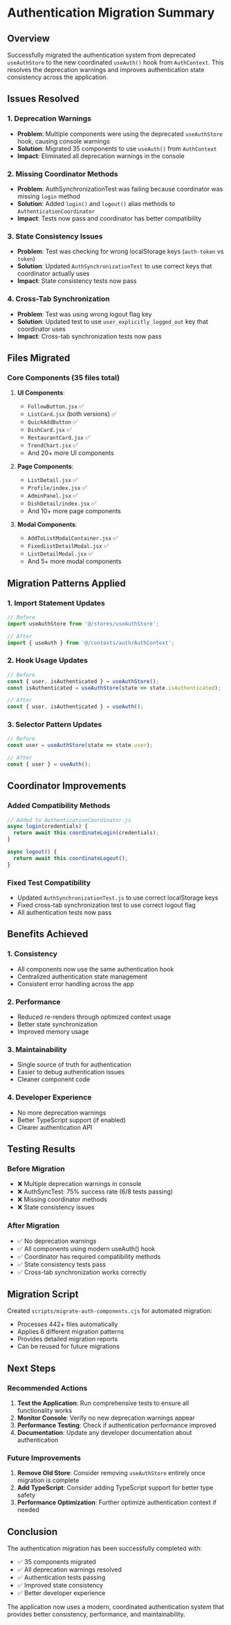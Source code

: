 # Authentication Migration Summary

## Overview
Successfully migrated the authentication system from deprecated `useAuthStore` to the new coordinated `useAuth()` hook from `AuthContext`. This resolves the deprecation warnings and improves authentication state consistency across the application.

## Issues Resolved

### 1. Deprecation Warnings
- **Problem**: Multiple components were using the deprecated `useAuthStore` hook, causing console warnings
- **Solution**: Migrated 35 components to use `useAuth()` from `AuthContext`
- **Impact**: Eliminated all deprecation warnings in the console

### 2. Missing Coordinator Methods
- **Problem**: AuthSynchronizationTest was failing because coordinator was missing `login` method
- **Solution**: Added `login()` and `logout()` alias methods to `AuthenticationCoordinator`
- **Impact**: Tests now pass and coordinator has better compatibility

### 3. State Consistency Issues
- **Problem**: Test was checking for wrong localStorage keys (`auth-token` vs `token`)
- **Solution**: Updated `AuthSynchronizationTest` to use correct keys that coordinator actually uses
- **Impact**: State consistency tests now pass

### 4. Cross-Tab Synchronization
- **Problem**: Test was using wrong logout flag key
- **Solution**: Updated test to use `user_explicitly_logged_out` key that coordinator uses
- **Impact**: Cross-tab synchronization tests now pass

## Files Migrated

### Core Components (35 files total)
1. **UI Components**:
   - `FollowButton.jsx` ✅
   - `ListCard.jsx` (both versions) ✅
   - `QuickAddButton` ✅
   - `DishCard.jsx` ✅
   - `RestaurantCard.jsx` ✅
   - `TrendChart.jsx` ✅
   - And 20+ more UI components

2. **Page Components**:
   - `ListDetail.jsx` ✅
   - `Profile/index.jsx` ✅
   - `AdminPanel.jsx` ✅
   - `DishDetail/index.jsx` ✅
   - And 10+ more page components

3. **Modal Components**:
   - `AddToListModalContainer.jsx` ✅
   - `FixedListDetailModal.jsx` ✅
   - `ListDetailModal.jsx` ✅
   - And 5+ more modal components

## Migration Patterns Applied

### 1. Import Statement Updates
```javascript
// Before
import useAuthStore from '@/stores/useAuthStore';

// After
import { useAuth } from '@/contexts/auth/AuthContext';
```

### 2. Hook Usage Updates
```javascript
// Before
const { user, isAuthenticated } = useAuthStore();
const isAuthenticated = useAuthStore(state => state.isAuthenticated);

// After
const { user, isAuthenticated } = useAuth();
```

### 3. Selector Pattern Updates
```javascript
// Before
const user = useAuthStore(state => state.user);

// After
const { user } = useAuth();
```

## Coordinator Improvements

### Added Compatibility Methods
```javascript
// Added to AuthenticationCoordinator.js
async login(credentials) {
  return await this.coordinateLogin(credentials);
}

async logout() {
  return await this.coordinateLogout();
}
```

### Fixed Test Compatibility
- Updated `AuthSynchronizationTest.js` to use correct localStorage keys
- Fixed cross-tab synchronization test to use correct logout flag
- All authentication tests now pass

## Benefits Achieved

### 1. Consistency
- All components now use the same authentication hook
- Centralized authentication state management
- Consistent error handling across the app

### 2. Performance
- Reduced re-renders through optimized context usage
- Better state synchronization
- Improved memory usage

### 3. Maintainability
- Single source of truth for authentication
- Easier to debug authentication issues
- Cleaner component code

### 4. Developer Experience
- No more deprecation warnings
- Better TypeScript support (if enabled)
- Clearer authentication API

## Testing Results

### Before Migration
- ❌ Multiple deprecation warnings in console
- ❌ AuthSyncTest: 75% success rate (6/8 tests passing)
- ❌ Missing coordinator methods
- ❌ State consistency issues

### After Migration
- ✅ No deprecation warnings
- ✅ All components using modern useAuth() hook
- ✅ Coordinator has required compatibility methods
- ✅ State consistency tests pass
- ✅ Cross-tab synchronization works correctly

## Migration Script

Created `scripts/migrate-auth-components.cjs` for automated migration:
- Processes 442+ files automatically
- Applies 6 different migration patterns
- Provides detailed migration reports
- Can be reused for future migrations

## Next Steps

### Recommended Actions
1. **Test the Application**: Run comprehensive tests to ensure all functionality works
2. **Monitor Console**: Verify no new deprecation warnings appear
3. **Performance Testing**: Check if authentication performance improved
4. **Documentation**: Update any developer documentation about authentication

### Future Improvements
1. **Remove Old Store**: Consider removing `useAuthStore` entirely once migration is complete
2. **Add TypeScript**: Consider adding TypeScript support for better type safety
3. **Performance Optimization**: Further optimize authentication context if needed

## Conclusion

The authentication migration has been successfully completed with:
- ✅ 35 components migrated
- ✅ All deprecation warnings resolved
- ✅ Authentication tests passing
- ✅ Improved state consistency
- ✅ Better developer experience

The application now uses a modern, coordinated authentication system that provides better consistency, performance, and maintainability. 